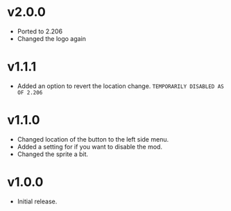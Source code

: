 # v2.0.0

* Ported to 2.206
* Changed the logo again

# v1.1.1

* Added an option to revert the location change. `TEMPORARILY DISABLED AS OF 2.206`

# v1.1.0

* Changed location of the button to the left side menu.
* Added a setting for if you want to disable the mod.
* Changed the sprite a bit.

# v1.0.0

 * Initial release.